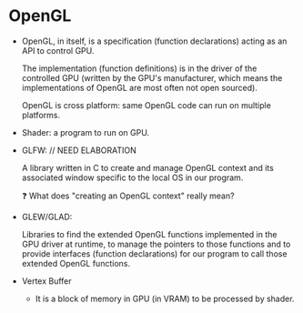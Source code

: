 # OpenGL

- OpenGL, in itself, is a specification (function declarations) acting as an API to control GPU.

  The implementation (function definitions) is in the driver of the controlled GPU (written by the GPU's manufacturer, which means the implementations of OpenGL are most often not open sourced).

  OpenGL is cross platform: same OpenGL code can run on multiple platforms.

- Shader: a program to run on GPU.

- GLFW:  // NEED ELABORATION

  A library written in C to create and manage OpenGL context and its associated window specific to the local OS in our program.

  ❓ What does "creating an OpenGL context" really mean?

- GLEW/GLAD:

  Libraries to find the extended OpenGL functions implemented in the GPU driver at runtime, to manage the pointers to those functions and to provide interfaces (function declarations) for our program to call those extended OpenGL functions.

- Vertex Buffer

  - It is a block of memory in GPU (in VRAM) to be processed by shader.
